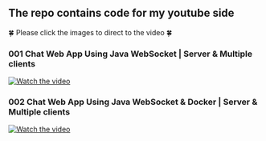 ## The repo contains code for my youtube side
🍀 Please click the images to direct to the video 🍀

### 001 Chat Web App Using Java WebSocket | Server & Multiple clients

[![Watch the video](https://img.youtube.com/vi/a0PPWwhw3OE/maxresdefault.jpg)](https://youtu.be/a0PPWwhw3OE)

### 002 Chat Web App Using Java WebSocket & Docker | Server & Multiple clients

[![Watch the video](https://img.youtube.com/vi/WLcfW4uaoGE/maxresdefault.jpg)](https://youtu.be/WLcfW4uaoGE)
